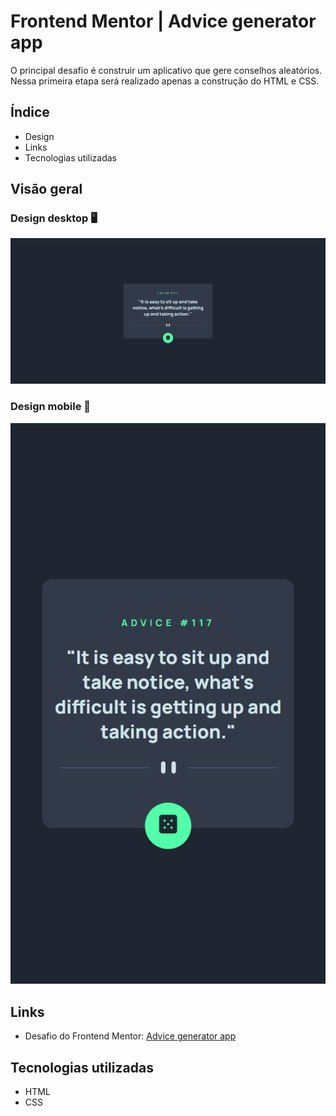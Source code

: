 # Frontend Mentor | Advice generator app
O principal desafio é construir um aplicativo que gere conselhos aleatórios. Nessa primeira etapa será realizado apenas a construção do HTML e CSS.

## Índice

- Design
- Links
- Tecnologias utilizadas

## Visão geral

### Design desktop 🖥️

<img src="design/desktop-design.png" alt="desktop design">

### Design mobile 📱

<img src="design/mobile-design.png" alt="mobile design">

## Links

- Desafio do Frontend Mentor: [Advice generator app](https://www.frontendmentor.io/challenges/advice-generator-app-QdUG-13db)

## Tecnologias utilizadas

- HTML
- CSS
